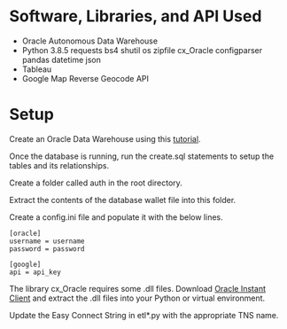 # Software, Libraries, and API Used

- Oracle Autonomous Data Warehouse
- Python 3.8.5 requests bs4 shutil os zipfile cx_Oracle configparser pandas datetime json
- Tableau
- Google Map Reverse Geocode API

# Setup

Create an Oracle Data Warehouse using this [tutorial](http://holowczak.com/getting-started-with-oracle-autonomous-database-in-the-cloud/).

Once the database is running, run the create.sql statements to setup the tables and its relationships.

Create a folder called auth in the root directory.

Extract the contents of the database wallet file into this folder.

Create a config.ini file and populate it with the below lines.
```
[oracle]
username = username
password = password

[google]
api = api_key
```

The library cx_Oracle requires some .dll files. Download [Oracle Instant Client](https://www.oracle.com/database/technologies/instant-client/winx64-64-downloads.html) and extract the .dll files into your Python or virtual environment.

Update the Easy Connect String in etl*.py with the appropriate TNS name. 
